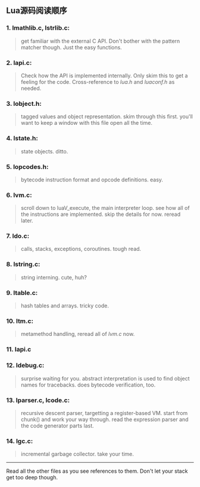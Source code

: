 ## Lua源码阅读顺序

### 1. **lmathlib.c, lstrlib.c:**
>get familiar with the external C API. Don't bother with the pattern matcher though. Just the easy functions.

### 2. **lapi.c:**
>Check how the API is implemented internally. Only skim this to get a feeling for the code. Cross-reference to *lua.h* and *luaconf.h* as needed.

### 3. **lobject.h:**
>tagged values and object representation. skim through this first. you'll want to keep a window with this file open all the time.

### 4. **lstate.h:**
>state objects. ditto.

### 5. **lopcodes.h:**
>bytecode instruction format and opcode definitions. easy.

### 6. **lvm.c:**
>scroll down to luaV_execute, the main interpreter loop. see how all of the instructions are implemented. skip the details for now. reread later.

### 7. **ldo.c:**
>calls, stacks, exceptions, coroutines. tough read.

### 8. **lstring.c:**
>string interning. cute, huh?

### 9. **ltable.c:**
>hash tables and arrays. tricky code.

### 10. **ltm.c:**
>metamethod handling, reread all of *lvm.c* now.

### 11. **lapi.c**

### 12. **ldebug.c:**
>surprise waiting for you. abstract interpretation is used to find object names for tracebacks. does bytecode verification, too.

### 13. **lparser.c, lcode.c:**
>recursive descent parser, targetting a register-based VM. start from chunk() and work your way through. read the expression parser and the code generator parts last.

### 14. **lgc.c:**
>incremental garbage collector. take your time.

---
Read all the other files as you see references to them. Don't let your stack get too deep though.

